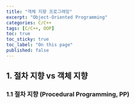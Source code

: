 ```yaml
---
title: "객체 지향 프로그래밍"
excerpt: "Object-Oriented Programming"
categories: C/C++
tags: [C/C++, OOP]
toc: true
toc_sticky: true
toc_label: "On this page"
published: false
---
```

## 1. 절차 지향 vs 객체 지향
### 1.1 절차 지향 (Procedural Programming, PP)